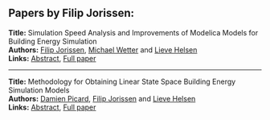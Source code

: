 <h2>Papers by Filip Jorissen:</h2>
<p>
<b>Title:</b> Simulation Speed Analysis and Improvements of Modelica Models for Building Energy Simulation<br />
<b>Authors:</b> <a href="../authors/author_152.html">Filip Jorissen</a>, <a href="../authors/author_329.html">Michael Wetter</a> and <a href="../authors/author_130.html">Lieve Helsen</a><br />
<b>Links:</b> <a href="../abstracts/abstract_6.pdf">Abstract</a>, <a href="../submissions/ecp1511859_JorissenWetterHelsen.pdf">Full paper</a>
</p>
<hr />
<p>
<b>Title:</b> Methodology for Obtaining Linear State Space Building Energy Simulation Models<br />
<b>Authors:</b> <a href="../authors/author_237.html">Damien Picard</a>, <a href="../authors/author_152.html">Filip Jorissen</a> and <a href="../authors/author_130.html">Lieve Helsen</a><br />
<b>Links:</b> <a href="../abstracts/abstract_5.pdf">Abstract</a>, <a href="../submissions/ecp1511851_PicardJorissenHelsen.pdf">Full paper</a>
</p>